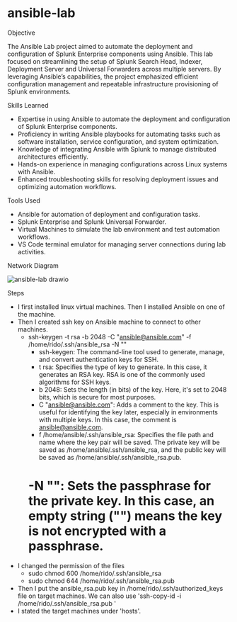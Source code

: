 # ansible-lab

Objective

The Ansible Lab project aimed to automate the deployment and configuration of Splunk Enterprise components using Ansible. This lab focused on streamlining the setup of Splunk Search Head, Indexer, Deployment Server and Universal Forwarders across multiple servers. By leveraging Ansible’s capabilities, the project emphasized efficient configuration management and repeatable infrastructure provisioning of Splunk environments.

Skills Learned

- Expertise in using Ansible to automate the deployment and configuration of Splunk Enterprise components.
- Proficiency in writing Ansible playbooks for automating tasks such as software installation, service configuration, and system optimization.
- Knowledge of integrating Ansible with Splunk to manage distributed architectures efficiently.
- Hands-on experience in managing configurations across Linux systems with Ansible.
- Enhanced troubleshooting skills for resolving deployment issues and optimizing automation workflows.

Tools Used

- Ansible for automation of deployment and configuration tasks.
- Splunk Enterprise and Splunk Universal Forwarder.
- Virtual Machines to simulate the lab environment and test automation workflows.
- VS Code terminal emulator for managing server connections during lab activities.

Network Diagram

![ansible-lab drawio](https://github.com/user-attachments/assets/fc29f2cb-ebb8-4115-a893-7094a3b488d4)

Steps

- I first installed linux virtual machines. Then I installed Ansible on one of the machine.
- Then I created ssh key on Ansible machine to connect to other machines.
  - ssh-keygen -t rsa -b 2048 -C "ansible@ansible.com" -f /home/rido/.ssh/ansible_rsa -N ""
    - ssh-keygen: The command-line tool used to generate, manage, and convert authentication keys for SSH.
    - t rsa: Specifies the type of key to generate. In this case, it generates an RSA key. RSA is one of the commonly used algorithms for SSH keys.
    - b 2048: Sets the length (in bits) of the key. Here, it's set to 2048 bits, which is secure for most purposes.
    - C "ansible@ansible.com": Adds a comment to the key. This is useful for identifying the key later, especially in environments with multiple keys. In this case, the comment is ansible@ansible.com.
    - f /home/ansible/.ssh/ansible_rsa: Specifies the file path and name where the key pair will be saved. The private key will be saved as /home/ansible/.ssh/ansible_rsa, and the public key will be saved as /home/ansible/.ssh/ansible_rsa.pub.
    # -N "": Sets the passphrase for the private key. In this case, an empty string ("") means the key is not encrypted with a passphrase.
- I changed the permission of the files
  - sudo chmod 600 /home/rido/.ssh/ansible_rsa
  - sudo chmod 644 /home/rido/.ssh/ansible_rsa.pub
- Then I put the ansible_rsa.pub key in /home/rido/.ssh/authorized_keys file on target machines. We can also use 'ssh-copy-id -i /home/rido/.ssh/ansible_rsa.pub <target-machine-id>'
- I stated the target machines under 'hosts'.
